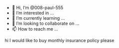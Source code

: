 - 👋 Hi, I’m @008-paul-555
- 👀 I’m interested in ...
- 🌱 I’m currently learning ...
- 💞️ I’m looking to collaborate on ...
- 📫 How to reach me ...

<!---
008-paul-555/008-paul-555 is a ✨



 special ✨ repository because its `README.md` (this file) appears on your GitHub profile.
You can click 

the Preview link to take a look at your changes.
--->hi I would like to buy monthly insurance policy please 
